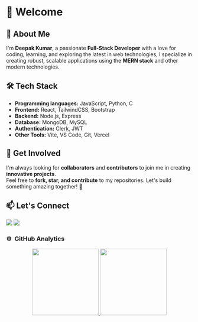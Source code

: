 
# 👋 Welcome

## 🚀 About Me

I'm **Deepak Kumar**, a passionate **Full-Stack Developer** with a love for coding, learning, and exploring the latest in web technologies, I specialize in creating robust, scalable applications using the **MERN stack** and other modern technologies.  


## 🛠️ Tech Stack

- **Programming languages:** JavaScript, Python, C
- **Frontend:** React, TailwindCSS, Bootstrap  
- **Backend:** Node.js, Express 
- **Database:** MongoDB, MySQL 
- **Authentication:** Clerk, JWT
- **Other Tools:** Vite, VS Code, Git, Vercel

## 📢 Get Involved

I'm always looking for **collaborators** and **contributors** to join me in creating **innovative projects**.  
Feel free to **fork, star, and contribute** to my repositories. Let's build something amazing together! 🚀  

## 📫 Let's Connect

<p align="left">
<a href="https://twitter.com/DeepakMahanta_"><img src="https://img.shields.io/badge/-Deepak%20Ku.%20Mahanta-0077B5?style=flat&logo=X&logoColor=white"/></a>
<a href="https://linkedin.com/in/deepak-mahanta"><img src="https://img.shields.io/badge/-Deepak%20Ku.%20Mahanta-BD081C?style=flat&logo=Linkedin&logoColor=white"/></a>

### ⚙️ &nbsp;GitHub Analytics

<p align="center">
<a href="https://github.com/Deepak-Mahanta">
  <img height="180em" src="https://github-readme-stats-eight-theta.vercel.app/api?username=Deepak-Mahanta&show_icons=true&theme=algolia&include_all_commits=true&count_private=true"/>
  <img height="180em" src="https://github-readme-stats-eight-theta.vercel.app/api/top-langs/?username=Deepak-Mahanta&layout=compact&langs_count=8&theme=algolia"/>
</a>
<!--  <img align="center" src="https://github-readme-streak-stats.herokuapp.com/?user=deepak-mahanta&theme=algolia&layout=compact&langs_count=8" alt="deepak-mahanta" /> -->
</p>


